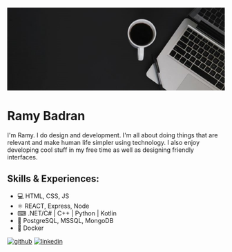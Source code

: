 ![Design and Development](https://github.com/Lebowzz/Lebowzz/blob/main/banner.png)

# Ramy Badran
I'm Ramy. I do design and development. I'm all about doing things that are relevant and make human life simpler using technology. I also enjoy developing cool stuff in my free time as well as designing friendly interfaces.

## Skills & Experiences: 
* 💻 HTML, CSS, JS
* ⚛ REACT, Express, Node
* ⌨ .NET/C# | C++ | Python | Kotlin
* 💽 PostgreSQL, MSSQL, MongoDB
* 🐋 Docker


[<img src='https://cdn.jsdelivr.net/npm/simple-icons@3.0.1/icons/github.svg' alt='github' height='40'>](https://github.com/Lebowzz)  [<img src='https://cdn.jsdelivr.net/npm/simple-icons@3.0.1/icons/linkedin.svg' alt='linkedin' height='40'>](https://www.linkedin.com/in/ramy-badran/)  








<!--
**Lebowzz/Lebowzz** is a ✨ _special_ ✨ repository because its `README.md` (this file) appears on your GitHub profile.

Here are some ideas to get you started:

- 🔭 I’m currently working on ...
- 🌱 I’m currently learning ...
- 👯 I’m looking to collaborate on ...
- 🤔 I’m looking for help with ...
- 💬 Ask me about ...
- 📫 How to reach me: ...
- 😄 Pronouns: ...
- ⚡ Fun fact: ...
-->
